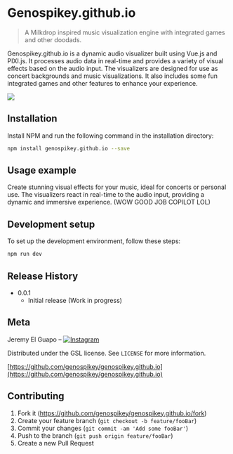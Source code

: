 # Genospikey.github.io
> A Milkdrop inspired music visualization engine with integrated games and other doodads.

Genospikey.github.io is a dynamic audio visualizer built using Vue.js and PIXI.js. It processes audio data in real-time and provides a variety of visual effects based on the audio input. The visualizers are designed for use as concert backgrounds and music visualizations. It also includes some fun integrated games and other features to enhance your experience.

![](header.png)


## Installation

Install NPM and run the following command in the installation directory:

```sh
npm install genospikey.github.io --save
```


## Usage example

Create stunning visual effects for your music, ideal for concerts or personal use. The visualizers react in real-time to the audio input, providing a dynamic and immersive experience. (WOW GOOD JOB COPILOT LOL)

## Development setup

To set up the development environment, follow these steps:

```sh
npm run dev
```

## Release History

* 0.0.1
    * Initial release (Work in progress)


## Meta

Jeremy El Guapo – [![Instagram][instagram-image]][instagram-url]

Distributed under the GSL license. See `LICENSE` for more information.

[https://github.com/genospikey/genospikey.github.io](https://github.com/genospikey/genospikey.github.io)

## Contributing

1. Fork it (<https://github.com/genospikey/genospikey.github.io/fork>)
2. Create your feature branch (`git checkout -b feature/fooBar`)
3. Commit your changes (`git commit -am 'Add some fooBar'`)
4. Push to the branch (`git push origin feature/fooBar`)
5. Create a new Pull Request

<!-- Markdown link & img dfn's -->
[instagram-image]: https://img.shields.io/badge/Instagram-Follow%20%40jeremyelguapo-E4405F?style=flat-square&logo=instagram&logoColor=white
[instagram-url]: https://www.instagram.com/jeremyelguapo/

